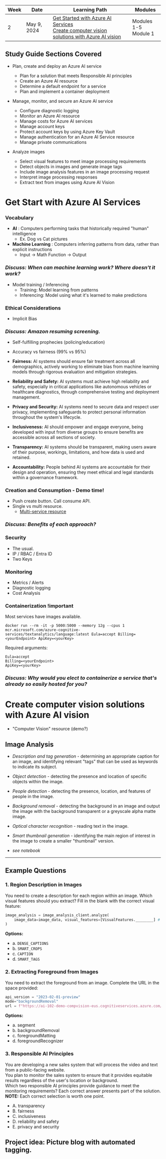 

| Week | Date         | Learning Path                                                                                                                                                                               | Modules                         |
|------|--------------|---------------------------------------------------------------------------------------------------------------------------------------------------------------------------------------------|---------------------------------|
| 2    | May 9, 2024  | [Get Started with Azure AI Services](https://learn.microsoft.com/en-us/training/paths/get-started-azure-ai/) <br> [Create computer vision solutions with Azure AI vision](https://learn.microsoft.com/en-us/training/paths/create-computer-vision-solutions-azure-ai/) | Modules 1-5 <br> Module 1       |

## Study Guide Sections Covered 
* Plan, create and deploy an Azure AI service
    - Plan for a solution that meets Responsible AI principles
    - Create an Azure AI resource
    - Determine a default endpoint for a service
    - Plan and implement a container deployment

* Manage, monitor, and secure an Azure AI service
    - Configure diagnostic logging
    - Monitor an Azure AI resource
    - Manage costs for Azure AI services
    - Manage account keys
    - Protect account keys by using Azure Key Vault
    - Manage authentication for an Azure AI Service resource
    - Manage private communications

* Analyze images
    - Select visual features to meet image processing requirements
    - Detect objects in images and generate image tags
    - Include image analysis features in an image processing request
    - Interpret image processing responses
    - Extract text from images using Azure AI Vision



# Get Start with Azure AI Services

### Vocabulary


- **AI** : Computers performing tasks that historically required "human" intelligence
    - Ex. Dog vs Cat pictures
- **Machine Learning** : Computers inferring patterns from data, rather than explicit instructions
    - Input -> Math Function -> Output
### _Discuss: When can machine learning work? Where doesn't it work?_ 

- Model training / Inferencing
    - Training: Model learning from patterns
    - Inferencing: Model using what it's learned to make predictions

### Ethical Considerations

- Implicit Bias 
### _Discuss: Amazon resuming screening._
- Self-fulfilling prophecies (policing/education)
- Accuracy vs fairness (99% vs 95%)


- **Fairness:** AI systems should ensure fair treatment across all demographics, actively working to eliminate bias from machine learning models through rigorous evaluation and mitigation strategies.
  
- **Reliability and Safety:** AI systems must achieve high reliability and safety, especially in critical applications like autonomous vehicles or healthcare diagnostics, through comprehensive testing and deployment management.
  
- **Privacy and Security:** AI systems need to secure data and respect user privacy, implementing safeguards to protect personal information throughout the system's lifecycle.
  
- **Inclusiveness:** AI should empower and engage everyone, being developed with input from diverse groups to ensure benefits are accessible across all sections of society.
  
- **Transparency:** AI systems should be transparent, making users aware of their purpose, workings, limitations, and how data is used and retained.
  
- **Accountability:** People behind AI systems are accountable for their design and operation, ensuring they meet ethical and legal standards within a governance framework.

### Creation and Consumption - Demo time!

- Push create button. Call consume API.
- Single vs multi resource.
    - [Multi-service resource](https://learn.microsoft.com/en-us/azure/ai-services/multi-service-resource?tabs=windows&pivots=azportal#supported-services-with-a-multi-service-resource)
### _Discuss: Benefits of each approach?_

### Security

- The usual. 
- IP / RBAC / Entra ID 
- Two Keys

### Monitoring

- Metrics / Alerts
- Diagnostic logging
- Cost Analysis

### Containerization !important

Most services have images available.

```shell
docker run --rm -it -p 5000:5000 --memory 12g --cpus 1 mcr.microsoft.com/azure-cognitive-services/textanalytics/language:latest Eula=accept Billing=<yourEndpoint> ApiKey=<yourKey>
```

Required arguments: 
```
Eula=accept
Billing=<yourEndpoint>
ApiKey=<yourKey>
```
### _Discuss: Why would you elect to containerize a service that's already so easily hosted for you?_

# Create computer vision solutions with Azure AI vision

- "Computer Vision" resource (demo?)

## Image Analysis

 - *Description and tag generation* - determining an appropriate caption for an image, and identifying relevant "tags" that can be used as keywords to indicate its subject.
 - *Object detection* - detecting the presence and location of specific objects within the image.
 - *People detection* - detecting the presence, location, and features of people in the image.
- *Background removal* - detecting the background in an image and output the image with the background transparent or a greyscale alpha matte image.
- *Optical character recognition* - reading text in the image.
- *Smart thumbnail generation* - identifying the main region of interest in the image to create a smaller "thumbnail" version.

- *see notebook*


---

## Example Questions

### 1. Region Description in Images
You need to create a description for each region within an image. Which visual features should you extract? Fill in the blank with the correct visual feature:

```python
image_analysis = image_analysis_client.analyze(
    image_data=image_data, visual_features=[VisualFeatures.________] # Fill in the blank
)
```
**Options:**
- a. `DENSE_CAPTIONS`
- b. `SMART_CROPS`
- c. `CAPTION`
- d. `SMART_TAGS`

### 2. Extracting Foreground from Images
You need to extract the foreground from an image. Complete the URL in the space provided:

```python
api_version = "2023-02-01-preview"
mode="backgroundRemoval"
url = f"https://ai-102-demo-compvision-eus.cognitiveservices.azure.com/computervision/imageanalysis:_________?api-version={api_version}&mode={mode}" # Complete the URL
```
**Options:**
- a. segment
- b. backgroundRemoval
- c. foregroundMatting
- d. foregroundRecognizer

### 3. Responsible AI Principles
You are developing a new sales system that will process the video and text from a public-facing website.  
You plan to monitor the sales system to ensure that it provides equitable results regardless of the user's location or background.  
Which two responsible AI principles provide guidance to meet the monitoring requirements? Each correct answer presents part of the solution.  
**NOTE:** Each correct selection is worth one point.

- A. transparency
- B. fairness
- C. inclusiveness
- D. reliability and safety
- E. privacy and security


## Project idea: Picture blog with automated tagging.